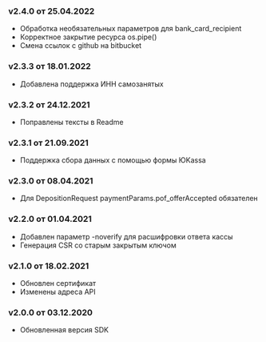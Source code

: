 ### v2.4.0 от 25.04.2022
* Обработка необязательных параметров для bank_card_recipient
* Корректное закрытие ресурса os.pipe()
* Смена ссылок с github на bitbucket

### v2.3.3 от 18.01.2022
* Добавлена поддержка ИНН самозанятых

### v2.3.2 от 24.12.2021
* Поправлены тексты в Readme

### v2.3.1 от 21.09.2021
* Поддержка сбора данных с помощью формы ЮKassa

### v2.3.0 от 08.04.2021
* Для DepositionRequest paymentParams.pof_offerAccepted обязателен

### v2.2.0 от 01.04.2021
* Добавлен параметр -noverify для расшифровки ответа кассы
* Генерация CSR со старым закрытым ключом

### v2.1.0 от 18.02.2021
* Обновлен сертификат
* Изменены адреса API

### v2.0.0 от 03.12.2020
* Обновленная версия SDK
